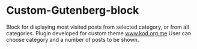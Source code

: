 # Custom-Gutenberg-block
Block for displaying most visited posts from selected category, or from all categories. Plugin developed for custom theme www.kod.org.me
User can choose category and a number of posts to be shown. 
